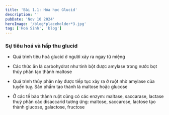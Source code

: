 ```yaml
---
title: 'Bài 1.1: Hóa học Glucid'
description: ''
pubDate: 'Nov 10 2024'
heroImage: '/blog*placeholder*3.jpg'
tag: ['Hoá Sinh', 'blog']
---
```


### Sự tiêu hoá và hấp thu glucid

* Quá trình tiêu hoá glucid ở người xảy ra ngay từ miệng
* Các thức ăn là carbohydrat như tinh bột được amylase trong nước bọt thủy phân tạo thành maltose

* Quá trình thủy phân này được tiếp tục xảy ra ở ruột nhờ amylase của tuyến tuỵ. Sản phẩm tạo thành là maltose hoặc glucose
* Ở các tế bào thành ruột cũng có các enzym: maltase, saccarase, lactase thuỷ phân các disaccarid tương ứng: maltose, saccarose, lactose tạo thành glucose, galactose, fructose

